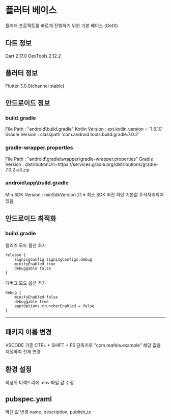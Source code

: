 # 플러터 베이스

플러터 프로젝트를 빠르게 진행하기 위한 기본 베이스 (GetX)

## 다트 정보

Dart 2.17.0
DevTools 2.12.2

## 플러터 정보

Flutter 3.0.0(channel stable)

## 안드로이드 정보

### build.gradle

File Path : "android\build.gradle"
Kotlin Version : ext.kotlin_version = '1.6.10'
Gradle Version : classpath 'com.android.tools.build:gradle:7.0.2'

### gradle-wrapper.properties

File Path : "android\gradle\wrapper\gradle-wrapper.properties"
Gradle Version : distributionUrl=https\://services.gradle.org/distributions/gradle-7.0.2-all.zip

### android\app\build.gradle

Min SDK Version : minSdkVersion 21
※ 최소 SDK 버전 하단 기본값 주석처리되어있음

## 안드로이드 최적화

### build.gradle

릴리즈 모드 옵션 추가   

```
release {
    signingConfig signingConfigs.debug
    minifyEnabled true
    debuggable false
}
```

디버그 모드 옵션 추가

```
debug {
    minifyEnabled false
    debuggable true
    aaptOptions.cruncherEnabled = false
}
```

---

## 패키지 이름 변경

VSCODE 기준
CTRL + SHIFT + F5 단축키로
"com.reafela.example" 해당 값을 지정하여 전체 변경

## 환경 설정

최상위 디렉토리에 .env 파일 값 수정

## pubspec.yaml

하단 값 변경
name, description, publish_to
